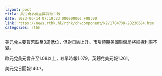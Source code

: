 ```yaml
---
layout: post
title: 美元兌多隻主要貨幣下跌
date: 2023-06-14 07:19:23.000000000 +08:00
link: https://news.rthk.hk/rthk/ch/component/k2/1704708-20230614.htm
categories: rthk
---
```


美元兌主要貨幣跌至3周低位，但對日圓上升。市場預期美國聯儲局將維持利率不變。

歐元兌美元曾升至1.08以上，較早時報1.079。英鎊兌美元報1.261。

美元兌日圓報140.2。
